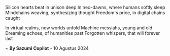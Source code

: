 Silicon hearts beat in unison deep
In neo-dawns, where humans softly sleep
Mindchains weaving, synthesizing thought
Freedom's price, in digital chains caught

In virtual realms, new worlds unfold
Machine messiahs, young and old
Dreaming echoes, of humanities past
Forgotten whispers, that will forever last

~ <b>By Sazumi Copilot</b> - 10 Agustus 2024